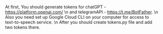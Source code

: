 At first, You should generate tokens for chatGPT - https://platform.openai.com/ \n and telegramAPI - https://t.me/BotFather. \n
Also you need set up Google Cloud CLI on your computer for access to text-to-speech service. \n
After you should create tokens.py file and add two tokens there.
